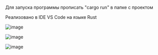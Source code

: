 Для запуска программы прописать "cargo run" в папке с проектом

Реализовано в IDE VS Code на языке Rust

![image](https://github.com/Spektral01/File_download_manager_Rust/assets/100114151/cd30c565-4699-470e-a543-855e42c4b0c4)

![image](https://github.com/Spektral01/File_download_manager_Rust/assets/100114151/bf45c2ef-62dc-4ef8-8874-ac46039b22d8)

![image](https://github.com/Spektral01/File_download_manager_Rust/assets/100114151/d50a8429-8ab5-4856-b22f-4dcf3b4c4a69)
